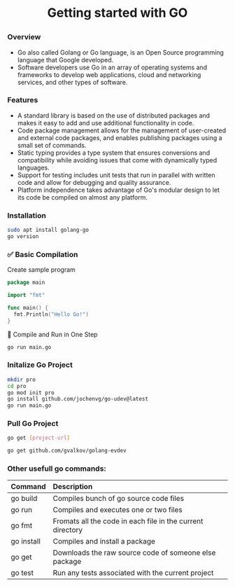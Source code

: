 <h1 style="text-align:center;">  Getting started with GO </p>

### Overview

- Go also called Golang or Go language, is an Open Source programming language that Google developed.
- Software developers use Go in an array of operating systems and frameworks to develop web applications, cloud and networking services, and other types of software.

### Features

- A standard library is based on the use of distributed packages and makes it easy to add and use additional functionality in code.
- Code package management allows for the management of user-created and external code packages, and enables publishing packages using a small set of commands.
- Static typing provides a type system that ensures conversions and compatibility while avoiding issues that come with dynamically typed languages.
- Support for testing includes unit tests that run in parallel with written code and allow for debugging and quality assurance.
- Platform independence takes advantage of Go's modular design to let its code be compiled on almost any platform.

### Installation

```bash
sudo apt install golang-go
go version
```

### ✅ Basic Compilation

Create sample program

```go
package main

import "fmt"

func main() {
  fmt.Println("Hello Go!")
}
```

🔹 Compile and Run in One Step

```bash
go run main.go
```

### Initalize Go Project

```bash
mkdir pro
cd pro
go mod init pro
go install github.com/jochenvg/go-udev@latest
go run main.go
```

### Pull Go Project

```bash
go get [project-url]

go get github.com/gvalkov/golang-evdev
```


### Other usefull go commands:
| Command | Description |
| :------------ |  :--------------------------------------------------- |
| go build      | Compiles bunch of go source code files |
| go run      | Compiles and executes one or two files |
| go fmt      | Fromats all the code in each file in the current directory |
| go install      | Compiles and install a package |
| go get     | Downloads the raw source code of someone else package |
| go test      | Run any tests associated with the current project |